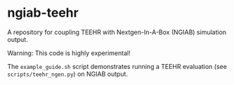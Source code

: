 # ngiab-teehr
A repository for coupling TEEHR with Nextgen-In-A-Box (NGIAB) simulation output.

Warning: This code is highly experimental!


The `example_guide.sh` script demonstrates running a TEEHR evaluation (see `scripts/teehr_ngen.py`) on NGIAB output.


